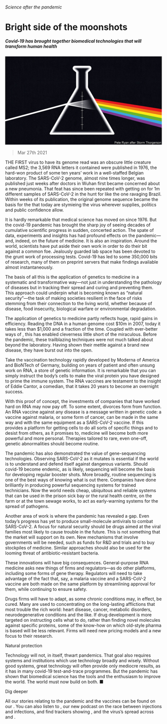###### Science after the pandemic

# Bright side of the moonshots 

##### Covid-19 has brought together biomedical technologies that will transform human health 

![image](images/20210327_LDD001_0.jpg) 

> Mar 27th 2021 

THE FIRST virus to have its genome read was an obscure little creature called MS2; the 3,569 RNA letters it contained were published in 1976, the hard-won product of some ten years’ work in a well-staffed Belgian laboratory. The SARS-CoV-2 genome, almost nine times longer, was published just weeks after doctors in Wuhan first became concerned about a new pneumonia. That feat has since been repeated with getting on for 1m different samples of SARS-CoV-2 in the hunt for  like the one ravaging Brazil. Within weeks of its publication, the original genome sequence became the basis for the  that today are stymieing the virus wherever supplies, politics and public confidence allow.

It is hardly remarkable that medical science has moved on since 1976. But the covid-19 pandemic has brought the sharp joy of seeing decades of cumulative scientific progress in sudden, concerted action. The spate of data, experiments and insights has had profound effects on the pandemic—and, indeed, on the future of medicine. It is also an inspiration. Around the world, scientists have put aside their own work in order to do their bit against a common foe. Jealously guarded lab space has been devoted to the grunt work of processing tests. Covid-19 has led to some 350,000 bits of research, many of them on preprint servers that make findings available almost instantaneously.


The basis of all this is the application of genetics to medicine in a systematic and transformative way—not just in understanding the pathology of diseases but in tracking their spread and curing and preventing them. This approach could underpin what is becoming known as “natural security”—the task of making societies resilient in the face of risks stemming from their connection to the living world, whether because of disease, food insecurity, biological warfare or environmental degradation.


The application of genetics to medicine partly reflects huge, rapid gains in efficiency. Reading the DNA in a human genome cost $10m in 2007, today it takes less than $1,000 and a fraction of the time. Coupled with ever-better ways of , this has enabled cleverness little short of the miraculous. Before the pandemic, these trailblazing techniques were not much talked about beyond the laboratory. Having shown their mettle against a brand new disease, they have burst out into the open.

Take the vaccination technology rapidly developed by Moderna of America and BioNTech of Germany, building on years of patient and often unsung work on RNA, a store of genetic information. It is remarkable that you can simply instruct the body’s cells to make the viral protein you have designed to prime the immune system. The RNA vaccines are testament to the insight of Eddie Cantor, a comedian, that it takes 20 years to become an overnight success.

With this proof of concept, the investments of companies that have worked hard on RNA may now pay off. To some extent,  divorces form from function. An RNA vaccine against any disease is a message written in genetic code: a vaccine against malaria, or some form of cancer, can be made in the same way and with the same equipment as a SARS-CoV-2 vaccine. If this provides a platform for getting cells to do all sorts of specific things and to desist from others, as it promises to, medicine will become both more powerful and more personal. Therapies tailored to rare, even one-off, genetic abnormalities should become routine.

The pandemic has also demonstrated the value of gene-sequencing technologies. Observing SARS-CoV-2 as it mutates is essential if the world is to understand and defend itself against dangerous variants. Should covid-19 become endemic, as is likely, sequencing will become the basis for developing regular booster shots. More broadly, routine sequencing is one of the best ways of knowing what is out there. Companies have done brilliantly in producing powerful sequencing systems for trained technicians. Now the world needs cheap, ubiquitous and reliable systems that can be used in the prison sick bay or the rural health centre, on the farm or at the town sewage works, to act as early-warning systems for the spread of pathogens.


Another area of work is where the pandemic has revealed a gap. Even today’s progress has yet to produce small-molecule antivirals to combat SARS-CoV-2. A focus for natural security should be drugs aimed at the viral families most likely to cause trouble in the future. This is not something that the market will support on its own. New mechanisms that involve governments will be needed, such as funds for R&amp;D and trials and to buy stockpiles of medicine. Similar approaches should also be used for the looming threat of antibiotic-resistant bacteria.

These innovations will have big consequences. General-purpose RNA medicine asks new things of firms and regulators—as do other platforms, including some forms of gene therapy. Regulators will need to take advantage of the fact that, say, a malaria vaccine and a SARS-CoV-2 vaccine are both made on the same platform by streamlining approval for them, while continuing to ensure safety.

Drugs firms will have to adapt, as some chronic conditions may, in effect, be cured. Many are used to concentrating on the long-lasting afflictions that most trouble the rich world: heart disease, cancer, metabolic disorders, neurodegenerative conditions and the like. If drug development is more targeted on instructing cells what to do, rather than finding novel molecules against specific proteins, some of the know-how on which old-style pharma is based will be less relevant. Firms will need new pricing models and a new focus to their research.

Natural protection

Technology will not, in itself, thwart pandemics. That goal also requires systems and institutions which use technology broadly and wisely. Without good systems, great technology will often provide only mediocre results, as it has in many covid-19 test-and-trace programmes. But the pandemic has shown that biomedical science has the tools and the enthusiasm to improve the world. The world must now build on both. ■

Dig deeper

All our stories relating to the pandemic and the vaccines can be found on our . You can also listen to , our new podcast on the race between injections and infections, and find trackers showing ,  and the virus’s spread across  and .

